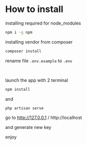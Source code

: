 # How to install

installing required for node_modules
```bash
npm i -g npm
```

installing vendor from composer
```bash
composer install
```

rename file ```.env.example```
to ```.env```

<br>

launch the app with 2 terminal 

```bash
npm install
```

and

```bash
php artisan serve
```

go to http://127.0.0.1 /
http://localhost

and generate new key

enjoy 
